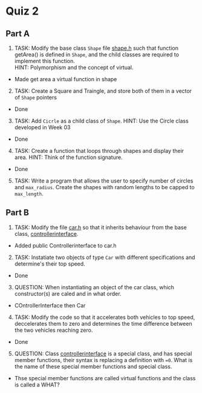 Quiz 2
======

Part A
------

1) TASK: Modify the base class `Shape` file [shape.h](./a/shape.h) such that function getArea() is defined in `Shape`, and the child classes are required to implement this function.  
HINT: Polymorphism and the concept of virtual.

 - Made get area a virtual function in shape

2) TASK: Create a Square and Traingle, and store both of them in a vector of `Shape` pointers

 - Done

3) TASK: Add `Cicrle` as a child class of `Shape`.
HINT: Use the Circle class developed in Week 03

 - Done

4) TASK: Create a function that loops through shapes and display their area.
HINT: Think of the function signature.

 - Done

5) TASK: Write a program that allows the user to specify number of circles and `max_radius`. Create the shapes with random lengths to be capped to `max_length`.


Part B
------

1) TASK: Modify the file [car.h](./a/car.h) so that it inherits behaviour from the base class, [controllerinterface](./a/controllerinterface.h).

 - Added public Controllerinterface to car.h

2) TASK: Instatiate two objects of type `Car` with different specifications and determine's their top speed.

 - Done

3) QUESTION: When instantiating an object of the car class, which constructor(s) are caled and in what order.

 - COntrollerInterface then Car

4) TASK: Modify the code so that it accelerates both vehicles to top speed, deccelerates them to zero and determines the time difference between the two vehicles reaching zero.

 - Done

5) QUESTION: Class [controllerinterface](./a/controllerinterface.h) is a special class,  and has special member functions, their syntax is replacing a definition with `=0`. What is the name of these special member functions and special class.

 - Thse special member functions are called virtual functions and the class is called a WHAT?


